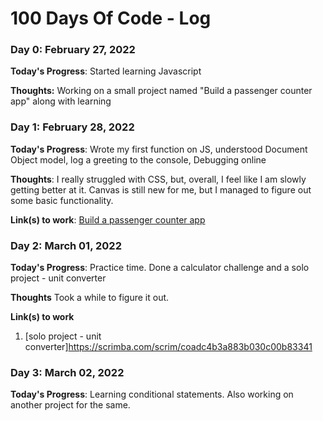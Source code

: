 # 100 Days Of Code - Log

### Day 0: February 27, 2022 


**Today's Progress**: Started learning Javascript

**Thoughts:** Working on a small project named "Build a passenger counter app" along with learning



### Day 1: February 28, 2022 


**Today's Progress**: Wrote my first function on JS, understood Document Object model, log a greeting to the console, Debugging online

**Thoughts**: I really struggled with CSS, but, overall, I feel like I am slowly getting better at it. Canvas is still new for me, but I managed to figure out some basic functionality.

**Link(s) to work**: [Build a passenger counter app](https://github.com/yadavsairaj/100-days-of-code/tree/master/Javascript%20projects/Build%20a%20passenger%20counter%20app)


### Day 2: March 01, 2022

**Today's Progress**: Practice time. Done a calculator challenge and a solo project - unit converter

**Thoughts** Took a while to figure it out.

**Link(s) to work**
1. [solo project - unit converter]https://scrimba.com/scrim/coadc4b3a883b030c00b83341

### Day 3: March 02, 2022

**Today's Progress**: Learning conditional statements. Also working on another project for the same.



